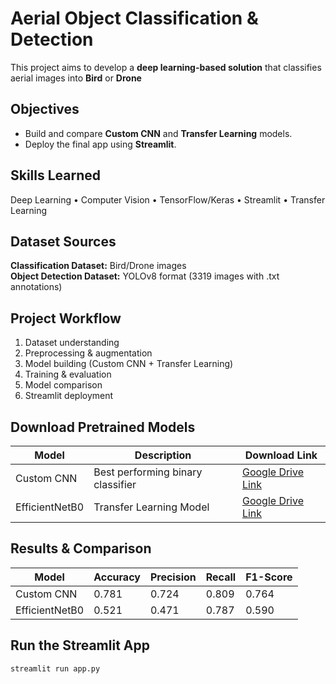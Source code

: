 # Aerial Object Classification & Detection
This project aims to develop a **deep learning-based solution** that classifies aerial images into **Bird** or **Drone**

## Objectives
- Build and compare **Custom CNN** and **Transfer Learning** models.
- Deploy the final app using **Streamlit**.

## Skills Learned
Deep Learning • Computer Vision • TensorFlow/Keras • Streamlit • Transfer Learning

## Dataset Sources
**Classification Dataset:** Bird/Drone images  
**Object Detection Dataset:** YOLOv8 format (3319 images with .txt annotations)

## Project Workflow
1. Dataset understanding  
2. Preprocessing & augmentation  
3. Model building (Custom CNN + Transfer Learning)  
4. Training & evaluation  
5. Model comparison  
6. Streamlit deployment  

##  Download Pretrained Models
| Model | Description | Download Link |
|-------|--------------|----------------|
| Custom CNN | Best performing binary classifier | [Google Drive Link](https://drive.google.com/file/d/1an3dORosSu-L2u4ZYY61wXgjV85cpRDG/view?usp=drive_link) |
| EfficientNetB0 | Transfer Learning Model | [Google Drive Link](https://drive.google.com/file/d/1hQ3y45sfv7f3QPkze2et_jYoYN4PZ_Xa/view?usp=drive_link) |

## Results & Comparison
| Model | Accuracy | Precision | Recall | F1-Score |
|-------|----------|-----------|--------|----------|
| Custom CNN | 0.781 | 0.724 | 0.809 | 0.764 |
| EfficientNetB0 | 0.521 | 0.471 | 0.787 | 0.590 | 

## Run the Streamlit App
```bash
streamlit run app.py
